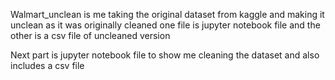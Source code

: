 Walmart_unclean is me taking the original dataset from kaggle and making it unclean as it was originally cleaned 
one file is jupyter notebook file and the other is a csv file of uncleaned version 

Next part is jupyter notebook file to show me cleaning the dataset and also includes a csv file 
